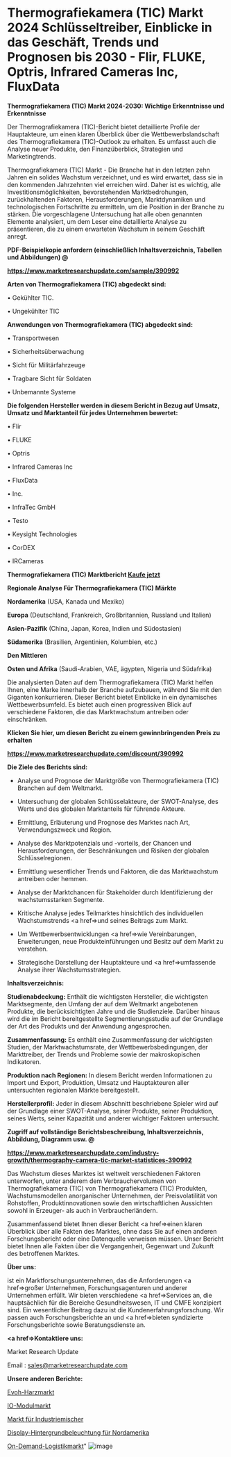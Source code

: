 # Thermografiekamera (TIC) Markt 2024 Schlüsseltreiber, Einblicke in das Geschäft, Trends und Prognosen bis 2030 - Flir, FLUKE, Optris, Infrared Cameras Inc, FluxData

<strong>Thermografiekamera (TIC) Markt 2024-2030: Wichtige Erkenntnisse und Erkenntnisse</strong>

Der Thermografiekamera (TIC)-Bericht bietet detaillierte Profile der Hauptakteure, um einen klaren Überblick über die Wettbewerbslandschaft des Thermografiekamera (TIC)-Outlook zu erhalten. Es umfasst auch die Analyse neuer Produkte, den Finanzüberblick, Strategien und Marketingtrends.

Thermografiekamera (TIC) Markt - Die Branche hat in den letzten zehn Jahren ein solides Wachstum verzeichnet, und es wird erwartet, dass sie in den kommenden Jahrzehnten viel erreichen wird. Daher ist es wichtig, alle Investitionsmöglichkeiten, bevorstehenden Marktbedrohungen, zurückhaltenden Faktoren, Herausforderungen, Marktdynamiken und technologischen Fortschritte zu ermitteln, um die Position in der Branche zu stärken. Die vorgeschlagene Untersuchung hat alle oben genannten Elemente analysiert, um dem Leser eine detaillierte Analyse zu präsentieren, die zu einem erwarteten Wachstum in seinem Geschäft anregt.



<strong><b>PDF-Beispielkopie anfordern (einschließlich Inhaltsverzeichnis, Tabellen und Abbildungen) @ </b></strong>

<strong><a href=https://www.marketresearchupdate.com/sample/390992>

<strong>https://www.marketresearchupdate.com/sample/390992</u></a></strong></strong>



<strong>Arten von Thermografiekamera (TIC) abgedeckt sind:</strong>

• Gekühlter TIC.

• Ungekühlter TIC



<strong>Anwendungen von Thermografiekamera (TIC) abgedeckt sind:</strong>

• Transportwesen

• Sicherheitsüberwachung

• Sicht für Militärfahrzeuge

• Tragbare Sicht für Soldaten

• Unbemannte Systeme



<strong>Die folgenden Hersteller werden in diesem Bericht in Bezug auf Umsatz, Umsatz und Marktanteil für jedes Unternehmen bewertet:</strong>

• Flir

• FLUKE

• Optris

• Infrared Cameras Inc

• FluxData

• Inc.

• InfraTec GmbH

• Testo

• Keysight Technologies

• CorDEX

• IRCameras



<strong>Thermografiekamera (TIC) Marktbericht <a href=https://www.marketresearchupdate.com/buynow/390992>Kaufe jetzt</a></strong>



<strong>Regionale Analyse Für Thermografiekamera (TIC) Märkte</strong>



<strong>Nordamerika</strong> (USA, Kanada und Mexiko)



<strong>Europa</strong> (Deutschland, Frankreich, Großbritannien, Russland und Italien)



<strong>Asien-Pazifik</strong> (China, Japan, Korea, Indien und Südostasien)



<strong>Südamerika</strong> (Brasilien, Argentinien, Kolumbien, etc.)



<strong>Den Mittleren</strong> 

<strong>Osten und Afrika</strong> (Saudi-Arabien, VAE, ägypten, Nigeria und Südafrika)

Die analysierten Daten auf dem Thermografiekamera (TIC) Markt helfen Ihnen, eine Marke innerhalb der Branche aufzubauen, während Sie mit den Giganten konkurrieren. Dieser Bericht bietet Einblicke in ein dynamisches Wettbewerbsumfeld. Es bietet auch einen progressiven Blick auf verschiedene Faktoren, die das Marktwachstum antreiben oder einschränken.



<strong>Klicken Sie hier, um diesen Bericht zu einem gewinnbringenden Preis zu erhalten
</strong>

<strong><a href=https://www.marketresearchupdate.com/discount/390992>https://www.marketresearchupdate.com/discount/390992</b></u></strong></a>



<strong>Die Ziele des Berichts sind:</strong>

- Analyse und Prognose der Marktgröße von Thermografiekamera (TIC) Branchen auf dem Weltmarkt.

- Untersuchung der globalen Schlüsselakteure, der SWOT-Analyse, des Werts und des globalen Marktanteils für führende Akteure.

- Ermittlung, Erläuterung und Prognose des Marktes nach Art, Verwendungszweck und Region.

- Analyse des Marktpotenzials und -vorteils, der Chancen und Herausforderungen, der Beschränkungen und Risiken der globalen Schlüsselregionen.

- Ermittlung wesentlicher Trends und Faktoren, die das Marktwachstum antreiben oder hemmen.

- Analyse der Marktchancen für Stakeholder durch Identifizierung der wachstumsstarken Segmente.

- Kritische Analyse jedes Teilmarktes hinsichtlich des individuellen Wachstumstrends <a href=>und</a> seines Beitrags zum Markt.

- Um Wettbewerbsentwicklungen <a href=>wie</a> Vereinbarungen, Erweiterungen, neue Produkteinführungen und Besitz auf dem Markt zu verstehen.

- Strategische Darstellung der Hauptakteure und <a href=>umfas</a>sende Analyse ihrer Wachstumsstrategien.



<strong>Inhaltsverzeichnis:</strong>



<strong>Studienabdeckung:</strong> Enthält die wichtigsten Hersteller, die wichtigsten Marktsegmente, den Umfang der auf dem Weltmarkt angebotenen Produkte, die berücksichtigten Jahre und die Studienziele. Darüber hinaus wird die im Bericht bereitgestellte Segmentierungsstudie auf der Grundlage der Art des Produkts und der Anwendung angesprochen.



<strong>Zusammenfassung:</strong> Es enthält eine Zusammenfassung der wichtigsten Studien, der Marktwachstumsrate, der Wettbewerbsbedingungen, der Markttreiber, der Trends und Probleme sowie der makroskopischen Indikatoren.



<strong>Produktion nach Regionen:</strong> In diesem Bericht werden Informationen zu Import und Export, Produktion, Umsatz und Hauptakteuren aller untersuchten regionalen Märkte bereitgestellt.



<strong>Herstellerprofil:</strong> Jeder in diesem Abschnitt beschriebene Spieler wird auf der Grundlage einer SWOT-Analyse, seiner Produkte, seiner Produktion, seines Werts, seiner Kapazität und anderer wichtiger Faktoren untersucht.



<strong><b>Zugriff auf vollständige Berichtsbeschreibung, Inhaltsverzeichnis, Abbildung, Diagramm usw. @ </b></strong>

<strong><a href=https://www.marketresearchupdate.com/industry-growth/thermography-camera-tic-market-statistices-390992>https://www.marketresearchupdate.com/industry-growth/thermography-camera-tic-market-statistices-390992</a></strong>

Das Wachstum dieses Marktes ist weltweit verschiedenen Faktoren unterworfen, unter anderem dem Verbrauchervolumen von Thermografiekamera (TIC) von Thermografiekamera (TIC) Produkten, Wachstumsmodellen anorganischer Unternehmen, der Preisvolatilität von Rohstoffen, Produktinnovationen sowie den wirtschaftlichen Aussichten sowohl in Erzeuger- als auch in Verbraucherländern.

Zusammenfassend bietet Ihnen dieser Bericht <a href=>einen</a> klaren Überblick über alle Fakten des Marktes, ohne dass Sie auf einen anderen Forschungsbericht oder eine Datenquelle verweisen müssen. Unser Bericht bietet Ihnen alle Fakten über die Vergangenheit, Gegenwart und Zukunft des betroffenen Marktes.



<strong>Über uns:</strong>

 ist ein Marktforschungsunternehmen, das die Anforderungen <a href=>großer</a> Unternehmen, Forschungsagenturen und anderer Unternehmen erfüllt. Wir bieten verschiedene <a href=>Services</a> an, die hauptsächlich für die Bereiche Gesundheitswesen, IT und CMFE konzipiert sind. Ein wesentlicher Beitrag dazu ist die Kundenerfahrungsforschung. Wir passen auch Forschungsberichte an und <a href=>bieten</a> syndizierte Forschungsberichte sowie Beratungsdienste an.



<strong><a href=>Kontaktiere uns:</a></strong>

Market Research Update

Email : sales@marketresearchupdate.com



<strong>Unsere anderen Berichte:</strong>

<a href=https://www.linkedin.com/pulse/evoh-resin-market-pointing-capture-largest-growth>Evoh-Harzmarkt</a>

<a href=https://www.linkedin.com/pulse/i-o-module-market-size-industry-growth-factors>IO-Modulmarkt</a>

<a href=https://www.linkedin.com/pulse/industrial-mixers-market-2023-remarking-enormous-growth>Markt für Industriemischer</a>

<a href=https://www.linkedin.com/pulse/north-america-display-backlighting>Display-Hintergrundbeleuchtung für Nordamerika</a>

<a href=https://www.linkedin.com/pulse/on-demand-logistics-market-upcoming-henve/>On-Demand-Logistikmarkt</a>"
![image](https://github.com/Gayatrikarjule/Market-Analysis-361/assets/97346546/61249f8f-92a7-4ff7-a8a0-a506d912bc4c)
